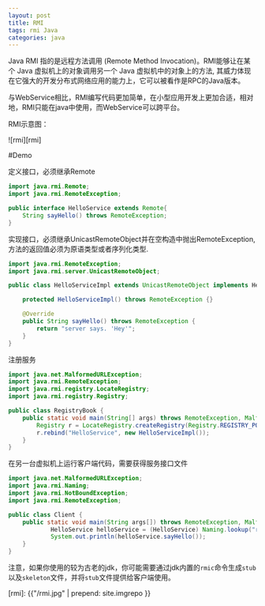 ```yaml
---
layout: post
title: RMI
tags: rmi Java
categories: java
---
```


Java RMI 指的是远程方法调用 (Remote Method Invocation)。RMI能够让在某个 Java 虚拟机上的对象调用另一个 Java 虚拟机中的对象上的方法, 其威力体现在它强大的开发分布式网络应用的能力上，它可以被看作是RPC的Java版本。

与WebService相比，RMI编写代码更加简单，在小型应用开发上更加合适，相对地，RMI只能在java中使用，而WebService可以跨平台。

RMI示意图：

![rmi][rmi]

#Demo

定义接口，必须继承Remote

~~~java
import java.rmi.Remote;
import java.rmi.RemoteException;

public interface HelloService extends Remote{
    String sayHello() throws RemoteException;
}
~~~

实现接口，必须继承UnicastRemoteObject并在空构造中抛出RemoteException, 方法的返回值必须为原语类型或者序列化类型.

~~~java
import java.rmi.RemoteException;
import java.rmi.server.UnicastRemoteObject;

public class HelloServiceImpl extends UnicastRemoteObject implements HelloService {

    protected HelloServiceImpl() throws RemoteException {}

    @Override
    public String sayHello() throws RemoteException {
        return "server says. 'Hey'";
    }
}
~~~

注册服务

~~~java
import java.net.MalformedURLException;
import java.rmi.RemoteException;
import java.rmi.registry.LocateRegistry;
import java.rmi.registry.Registry;

public class RegistryBook {
    public static void main(String[] args) throws RemoteException, MalformedURLException {
        Registry r = LocateRegistry.createRegistry(Registry.REGISTRY_PORT);
        r.rebind("HelloService", new HelloServiceImpl());
    }
}
~~~

在另一台虚拟机上运行客户端代码，需要获得服务接口文件

~~~java
import java.net.MalformedURLException;
import java.rmi.Naming;
import java.rmi.NotBoundException;
import java.rmi.RemoteException;

public class Client {
    public static void main(String args[]) throws RemoteException, MalformedURLException, NotBoundException {
            HelloService helloService = (HelloService) Naming.lookup("rmi://localhost:1099/HelloService");
            System.out.println(helloService.sayHello());
    }
}
~~~

注意，如果你使用的较为古老的jdk，你可能需要通过jdk内置的`rmic`命令生成`stub`以及`skeleton`文件，并将`stub`文件提供给客户端使用。

[rmi]: {{"/rmi.jpg" | prepend: site.imgrepo }}
